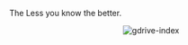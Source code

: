 The Less you know the better.
<div align="center">
<img src="https://i.imgur.com/sIcmEp7.jpg" alt="gdrive-index" height="">
</div>
 <div align="center">
